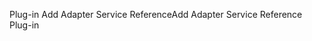 <span data-ttu-id="87f9d-101">Plug-in Add Adapter Service Reference</span><span class="sxs-lookup"><span data-stu-id="87f9d-101">Add Adapter Service Reference Plug-in</span></span>